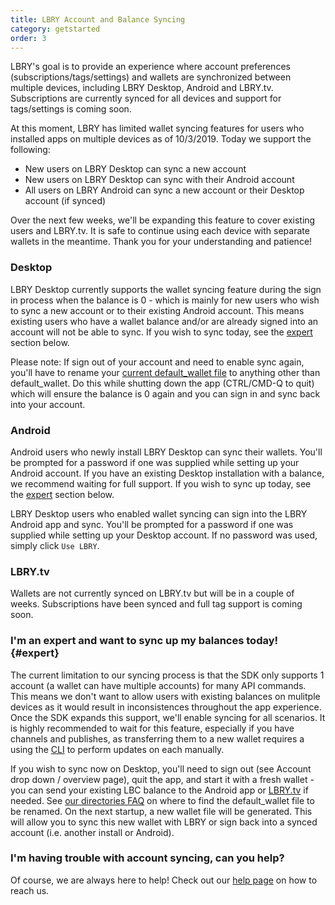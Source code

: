 ```yaml
---
title: LBRY Account and Balance Syncing
category: getstarted
order: 3
---
```


LBRY's goal is to provide an experience where account preferences (subscriptions/tags/settings) and wallets are synchronized between multiple devices, including LBRY Desktop, Android and LBRY.tv. Subscriptions are currently synced for all devices and support for tags/settings is coming soon.

At this moment, LBRY has limited wallet syncing features for users who installed apps on multiple devices as of 10/3/2019. Today we support the following:

+ New users on LBRY Desktop can sync a new account
+ New users on LBRY Desktop can sync with their Android account
+ All users on LBRY Android can sync a new account or their Desktop account (if synced)

Over the next few weeks, we'll be expanding this feature to cover existing users and LBRY.tv. It is safe to continue using each device with separate wallets in the meantime. Thank you for your understanding and patience! 

### Desktop

LBRY Desktop currently supports the wallet syncing feature during the sign in process when the balance is 0 - which is mainly for new users who wish to sync a new account or to their existing Android account. This means existing users who have a wallet balance and/or are already signed into an account will not be able to sync. If you wish to sync today, see the [expert](#expert) section below. 

Please note: If sign out of your account and need to enable sync again, you'll have to rename your [current default_wallet file](/faq/lbry-directories) to anything other than default_wallet. Do this while shutting down the app (CTRL/CMD-Q to quit) which will ensure the balance is 0 again and you can sign in  and sync back into your account.

### Android

Android users who newly install LBRY Desktop can sync their wallets. You'll be prompted for a password if one was supplied while setting up your Android account. If you have an existing Desktop installation with a balance, we recommend waiting for full support. If you wish to sync up today, see the [expert](#expert) section below. 

LBRY Desktop users who enabled wallet syncing can sign into the LBRY Android app and sync. You'll be prompted for a password if one was supplied while setting up your Desktop account. If no password was used, simply click `Use LBRY`. 

### LBRY.tv

Wallets are not currently synced on LBRY.tv but will be in a couple of weeks. Subscriptions have been synced and full tag support is coming soon.

### I'm an expert and want to sync up my balances today! {#expert}

The current limitation to our syncing process is that the SDK only supports 1 account (a wallet can have multiple accounts) for many API commands. This means we don't want to allow users with existing balances on mulitple devices as it would result in inconsistences throughout the app experience. Once the SDK expands this support, we'll enable syncing for all scenarios. It is highly recommended to wait for this feature, especially if you have channels and publishes, as transferring them to a new wallet requires a using the [CLI](/faq/how-to-cli) to perform updates on each manually. 

If you wish to sync now on Desktop, you'll need to sign out (see Account drop down / overview page), quit the app, and start it with a fresh wallet - you can send your existing LBC balance to the Android app or [LBRY.tv](https://beta.lbry.tv) if needed. See [our directories FAQ](/faq/lbry-directories) on where to find the default_wallet file to be renamed. On the next startup, a new wallet file will be generated. This will allow you to sync this new wallet with LBRY or sign back into a synced account (i.e. another install or Android).

### I'm having trouble with account syncing, can you help?

Of course, we are always here to help! Check out our [help page](/faq/how-to-report-bugs) on how to reach us.

